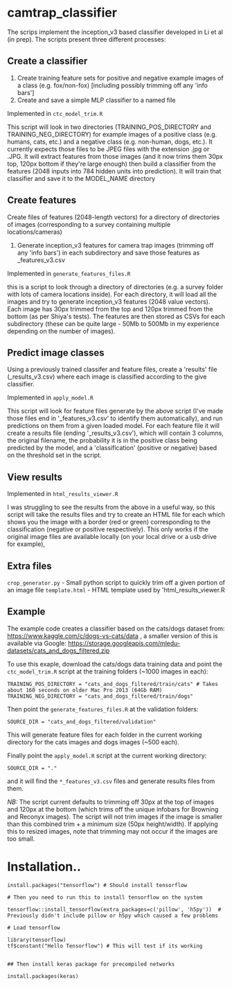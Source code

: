 # camtrap_classifier

The scrips implement the inception_v3 based classifier developed in Li et al (in prep). The scripts present three different processes:

## Create a classifier

1) Create training feature sets for positive and negative example images of a class (e.g. fox/non-fox) [including possibly trimming off any 'info bars']
2) Create and save a simple MLP classifier to a named file

Implemented in `ctc_model_trim.R`

This script will look in two directories (TRAINING_POS_DIRECTORY and TRAINING_NEG_DIRECTORY) for example images of a positive class (e.g. humans, cats, etc.) and a negative class (e.g. non-human, dogs, etc.). It currently expects those files to be JPEG files with the extension .jpg or .JPG.
It will extract features from those images (and it now trims them 30px top, 120px bottom if they're large enough) then build a classifier from the features (2048 inputs into 784 hidden units into prediction). It will train that classifier and save it to the MODEL_NAME directory

## Create features

Create files of features (2048-length vectors) for a directory of directories of images (corresponding to a survey containing multiple locations/cameras)

1) Generate inception_v3 features for camera trap images (trimming off any 'info bars') in each subdirectory and save those features as <foldername>_features_v3.csv

Implemented in `generate_features_files.R`

this is a script to look through a directory of directories (e.g. a survey folder with lots of camera locations inside). For each directory, it will load all the images and try to generate inception_v3 features (2048 value vectors). Each image has 30px trimmed from the top and 120px trimmed from the bottom (as per Shiya's tests). The features are then stored as CSVs for each subdirectory (these can be quite large - 50Mb to 500Mb in my experience depending on the number of images).

## Predict image classes

Using a previously trained classifer and feature files, create a 'results' file (<foldername>_results_v3.csv) where each image is classified according to the give classifier.

Implemented in `apply_model.R`

This script will look for feature files generate by the above script (I've made those files end in '_features_v3.csv' to identify them automatically), and run predictions on them from a given loaded model. For each feature file it will create a results file (ending '​_results_v3.csv'), which will contain 3 columns, the original filename, the probability it is in the positive class being predicted by the model, and a 'classification' (positive or negative) based on the threshold set in the script.

## View results

Implemented in `html_results_viewer.R`

I was struggling to see the results from the above in a useful way, so this script will take the results files and try to create an HTML file for each which shows you the image with a border (red or green) corresponding to the classification (negative or positive respectively). This only works if the original image files are available locally (on your local drive or a usb drive for example),

## Extra files

`crop_generator.py` - Small python script to quickly trim off a given portion of an image file
`template.html` - HTML template used by 'html_results_viewer.R

## Example

The example code creates a classifier based on the cats/dogs dataset from: https://www.kaggle.com/c/dogs-vs-cats/data , a smaller version of this is available via Google: https://storage.googleapis.com/mledu-datasets/cats_and_dogs_filtered.zip

To use this exaple, download the cats/dogs data training data and point the `ctc_model_trim.R` script at the training folders (~1000 images in each):

```
TRAINING_POS_DIRECTORY = "cats_and_dogs_filtered/train/cats" # Takes about 160 seconds on older Mac Pro 2013 (64Gb RAM)
TRAINING_NEG_DIRECTORY = "cats_and_dogs_filtered/train/dogs"
```

Then point the `generate_features_files.R` at the validation folders:

```
SOURCE_DIR = "cats_and_dogs_filtered/validation"
```

This will generate feature files for each folder in the current working directory for the cats images and dogs images (~500 each).

Finally point the `apply_model.R` script at the current working directory:

```
SOURCE_DIR = "."
```

and it will find the `*_features_v3.csv` files and generate results files from them.

*NB:* The script current defaults to trimming off 30px at the top of images and 120px at the bottom (which trims off the unique infobars for Browning and Reconyx images). The script will not trim images if the image is smaller than this combined trim + a minimum size (50px height/width). If applying this to resized images, note that trimming may not occur if the images are too small.

# Installation.. 

```
install.packages("tensorflow") # Should install tensorflow

# Then you need to run this to install tensorflow on the system

tensorflow::install_tensorflow(extra_packages=c('pillow', 'h5py'))  # Previously didn't include pillow or h5py which caused a few problems

# Load tensorflow

library(tensorflow)
tf$constant("Hello Tensorflow") # This will test if its working


## Then install keras package for precompiled networks

install.packages(keras)
```

